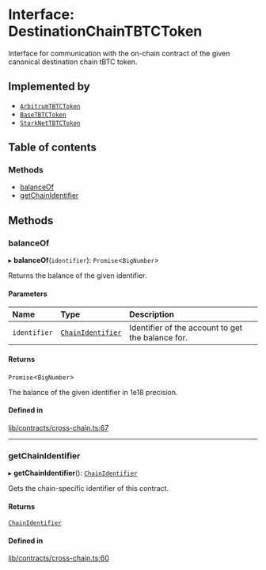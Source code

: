 # Interface: DestinationChainTBTCToken

Interface for communication with the on-chain contract of the given
canonical destination chain tBTC token.

## Implemented by

- [`ArbitrumTBTCToken`](../classes/ArbitrumTBTCToken.md)
- [`BaseTBTCToken`](../classes/BaseTBTCToken.md)
- [`StarkNetTBTCToken`](../classes/StarkNetTBTCToken.md)

## Table of contents

### Methods

- [balanceOf](DestinationChainTBTCToken.md#balanceof)
- [getChainIdentifier](DestinationChainTBTCToken.md#getchainidentifier)

## Methods

### balanceOf

▸ **balanceOf**(`identifier`): `Promise`\<`BigNumber`\>

Returns the balance of the given identifier.

#### Parameters

| Name | Type | Description |
| :------ | :------ | :------ |
| `identifier` | [`ChainIdentifier`](ChainIdentifier.md) | Identifier of the account to get the balance for. |

#### Returns

`Promise`\<`BigNumber`\>

The balance of the given identifier in 1e18 precision.

#### Defined in

[lib/contracts/cross-chain.ts:67](https://github.com/keep-network/tbtc-v2/blob/main/typescript/src/lib/contracts/cross-chain.ts#L67)

___

### getChainIdentifier

▸ **getChainIdentifier**(): [`ChainIdentifier`](ChainIdentifier.md)

Gets the chain-specific identifier of this contract.

#### Returns

[`ChainIdentifier`](ChainIdentifier.md)

#### Defined in

[lib/contracts/cross-chain.ts:60](https://github.com/keep-network/tbtc-v2/blob/main/typescript/src/lib/contracts/cross-chain.ts#L60)
